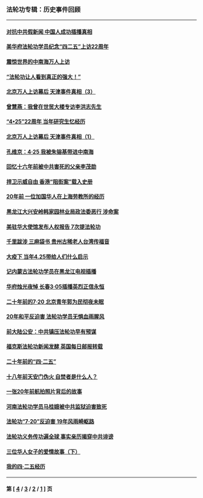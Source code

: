 ### 法轮功专辑：历史事件回顾
---
#### [对抗中共假新闻 中国人成功插播真相](../../pages/nf5793/n12910618.md?06260430) 
#### [美华府法轮功学员纪念“四二五”上访22周年](../../pages/nf5793/n12904445.md?06260430) 
#### [震惊世界的中南海万人上访](../../pages/nf5793/n12903976.md?06260430) 
#### [“法轮功让人看到真正的强大！”](../../pages/nf5793/n12903195.md?06260430) 
#### [北京万人上访幕后 天津事件真相（3）](../../pages/nf5793/n12902807.md?06260430) 
#### [曾慧燕：我曾在世贸大楼专访李洪志先生](../../pages/nf5793/n12898729.md?06260430) 
#### [“4•25”22周年 当年研究生忆经历](../../pages/nf5793/n12894152.md?06260430) 
#### [北京万人上访幕后 天津事件真相（1）](../../pages/nf5793/n12885174.md?06260430) 
#### [孔维京：4·25 我被朱镕基带进中南海](../../pages/nf5793/n12864987.md?06260430) 
#### [回忆十六年前被中共害死的父亲李茂勋](../../pages/nf5793/n12880270.md?06260430) 
#### [捍卫示威自由 香港“阻街案”载入史册](../../pages/nf5793/n12811245.md?06260430) 
#### [20年前 一位加国华人在上海劳教所的经历](../../pages/nf5793/n12707932.md?06260430) 
#### [黑龙江大兴安岭韩家园林业局政法委恶行 涉命案](../../pages/nf5793/n12622815.md?06260430) 
#### [美驻华大使馆发布人权报告 7次提法轮功](../../pages/nf5793/n12520541.md?06260430) 
#### [千里跋涉 三麻袋书 贵州古稀老人台湾传福音](../../pages/nf5793/n12198750.md?06260430) 
#### [大疫下 当年4.25带给人们什么启示](../../pages/nf5793/n12058565.md?06260430) 
#### [记内蒙古法轮功学员在黑龙江电视插播](../../pages/nf5793/n11699194.md?06260430) 
#### [华府烛光夜悼 长春3·05插播英烈正信永恒](../../pages/nf5793/n11397432.md?06260430) 
#### [二十年前的7·20 北京青年郭为民彻夜未眠](../../pages/nf5793/n11354195.md?06260430) 
#### [20年和平反迫害 法轮功学员无惧血雨腥风](../../pages/nf5793/n11348279.md?06260430) 
#### [前大陆公安：中共镇压法轮功早有预谋](../../pages/nf5793/n11352168.md?06260430) 
#### [福克斯法轮功新闻发酵  英国每日邮报转载](../../pages/nf5793/n11285952.md?06260430) 
#### [二十年前的“四·二五”](../../pages/nf5793/n11207639.md?06260430) 
#### [十八年前天安门伪火 自焚者是什么人？](../../pages/nf5793/n10996556.md?06260430) 
#### [一张20年前航拍照片背后的故事](../../pages/nf5793/n10693797.md?06260430) 
#### [河南法轮功学员马桂娥被中共监狱迫害致死](../../pages/nf5793/n10684974.md?06260430) 
#### [法轮功“7‧20”反迫害 19年风雨崎岖路](../../pages/nf5793/n10570834.md?06260430) 
#### [法轮功义务传功遍全球 事实亲历揭穿中共诽谤](../../pages/nf5793/n10581061.md?06260430) 
#### [三位华人女子的爱情故事（下）](../../pages/nf5793/n10435541.md?06260430) 
#### [我的四·二五经历](../../pages/nf5793/n10347081.md?06260430) 

---
#### 第 [ [4](./4.md?06260430) / [3](./3.md?06260430) / [2](./2.md?06260430) / [1](./1.md?06260430) ] 页
